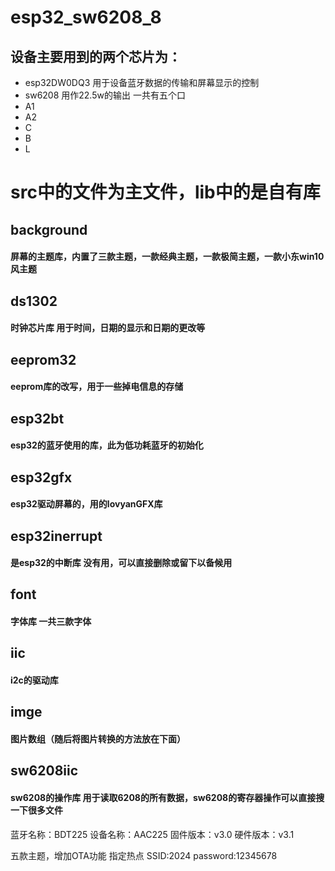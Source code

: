 # esp32_sw6208_8
## 设备主要用到的两个芯片为：
- esp32DW0DQ3 用于设备蓝牙数据的传输和屏幕显示的控制
- sw6208  用作22.5w的输出 一共有五个口
- A1
- A2
- C
- B
- L
# src中的文件为主文件，lib中的是自有库

## **background**
#### 屏幕的主题库，内置了三款主题，一款经典主题，一款极简主题，一款小东win10风主题
## **ds1302** 
#### 时钟芯片库 用于时间，日期的显示和日期的更改等
## **eeprom32**
#### eeprom库的改写，用于一些掉电信息的存储
## **esp32bt**
#### esp32的蓝牙使用的库，此为低功耗蓝牙的初始化
## **esp32gfx**
#### esp32驱动屏幕的，用的lovyanGFX库
## **esp32inerrupt**
#### 是esp32的中断库  没有用，可以直接删除或留下以备候用
## **font**
#### 字体库 一共三款字体 
## **iic**
#### i2c的驱动库
## **imge**
#### 图片数组（随后将图片转换的方法放在下面）
## **sw6208iic**
#### sw6208的操作库  用于读取6208的所有数据，sw6208的寄存器操作可以直接搜一下很多文件


蓝牙名称：BDT225
设备名称：AAC225
固件版本：v3.0
硬件版本：v3.1

五款主题，增加OTA功能
指定热点  SSID:2024   password:12345678